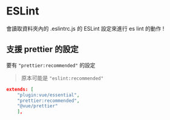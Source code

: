 # ESLint

會讀取資料夾內的 .eslintrc.js 的 ESLint 設定來進行 es lint 的動作 !

## 支援 prettier 的設定

要有 `"prettier:recommended"` 的設定

> 原本可能是 `"eslint:recommended"`

```json
extends: [
    "plugin:vue/essential",
    "prettier:recommended",
    "@vue/prettier"
    ],
```
